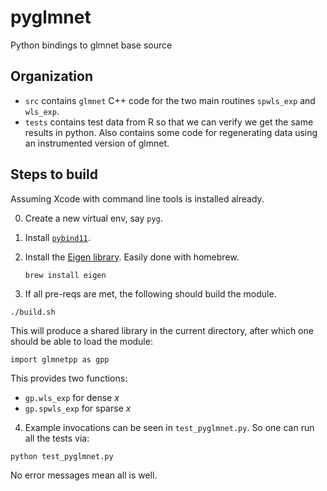 # pyglmnet
Python bindings to glmnet base source


## Organization

- `src` contains `glmnet` C++ code for the two main routines
  `spwls_exp` and `wls_exp`.
- `tests` contains test data from R so that we can verify we get the
  same results in python. Also contains some code for regenerating
  data using an instrumented version of glmnet.
  

## Steps to build

Assuming Xcode with command line tools is installed already.

0. Create a new virtual env, say `pyg`.

1. Install [`pybind11`](https://pybind11.readthedocs.io).

2. Install the [Eigen
   library](https://eigen.tuxfamily.org/index.php). Easily done with
   homebrew.
   ```
   brew install eigen
   ```
3. If all pre-reqs are met,  the following should build the module.

```
./build.sh
```

This will produce a shared library in the current directory, after which one should be able to load the module:

```
import glmnetpp as gpp
```

This provides two functions:

- `gp.wls_exp` for dense $x$
- `gp.spwls_exp` for sparse $x$

4. Example invocations can be seen in `test_pyglmnet.py`. So one can
   run all the tests via:
   
```
python test_pyglmnet.py
```

No error messages mean all is well.







